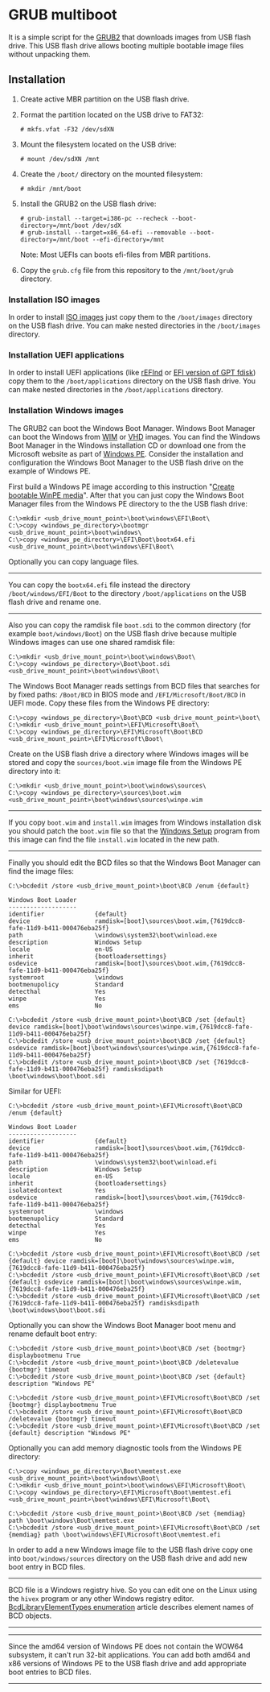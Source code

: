 # GRUB multiboot

It is a simple script for the [GRUB2](https://www.gnu.org/software/grub/grub-documentation.html) that downloads images from USB flash drive. This USB flash drive allows booting multiple bootable image files without unpacking them.

## Installation

1. Create active MBR partition on the USB flash drive.
2. Format the partition located on the USB drive to FAT32:

    `# mkfs.vfat -F32 /dev/sdXN`

3. Mount the filesystem located on the USB drive:

    `# mount /dev/sdXN /mnt`

4. Create the `/boot/` directory on the mounted filesystem:

    `# mkdir /mnt/boot`

5. Install the GRUB2 on the USB flash drive:

    ```
    # grub-install --target=i386-pc --recheck --boot-directory=/mnt/boot /dev/sdX
    # grub-install --target=x86_64-efi --removable --boot-directory=/mnt/boot --efi-directory=/mnt
    ```

    Note: Most UEFIs can boots efi-files from MBR partitions.

6. Copy the `grub.cfg` file from this repository to the `/mnt/boot/grub` directory.

### Installation ISO images

In order to install [ISO images](https://en.wikipedia.org/wiki/ISO_image) just copy them to the `/boot/images` directory on the USB flash drive. You can make nested directories in the `/boot/images` directory.

### Installation UEFI applications

In order to install UEFI applications (like [rEFInd](https://www.rodsbooks.com/refind/) or [EFI version of GPT fdisk](https://sourceforge.net/p/gptfdisk/code/ci/master/tree/README-efi.txt)) copy them to the `/boot/applications` directory on the USB flash drive. You can make nested directories in the `/boot/applications` directory.


### Installation Windows images

The GRUB2 can boot the Windows Boot Manager. Windows Boot Manager can boot the Windows from [WIM](https://en.wikipedia.org/wiki/Windows_Imaging_Format) or [VHD](https://en.wikipedia.org/wiki/VHD_(file_format)) images. You can find the Windows Boot Manager in the Windows installation CD or download one from the Microsoft website as part of [Windows PE](https://docs.microsoft.com/en-us/windows-hardware/manufacture/desktop/winpe-intro). Consider the installation and configuration the Windows Boot Manager to the USB flash drive on the example of Windows PE.

First build a Windows PE image according to this instruction "[Create bootable WinPE media](https://docs.microsoft.com/en-us/windows-hardware/manufacture/desktop/winpe-create-usb-bootable-drive)". After that you can just copy the Windows Boot Manager files from the Windows PE directory to the the USB flash drive:

```
C:\>mkdir <usb_drive_mount_point>\boot\windows\EFI\Boot\
C:\>copy <windows_pe_directory>\bootmgr <usb_drive_mount_point>\boot\windows\
C:\>copy <windows_pe_directory>\EFI\Boot\bootx64.efi <usb_drive_mount_point>\boot\windows\EFI\Boot\
```

Optionally you can copy language files.

---

You can copy the `bootx64.efi` file instead the directory `/boot/windows/EFI/Boot` to the directory `/boot/applications` on the USB flash drive and rename one.

---

Also you can copy the ramdisk file `boot.sdi` to the common directory (for example `boot/windows/Boot`) on the USB flash drive because multiple Windows images can use one shared ramdisk file:

```
C:\>mkdir <usb_drive_mount_point>\boot\windows\Boot\
C:\>copy <windows_pe_directory>\Boot\boot.sdi <usb_drive_mount_point>\boot\windows\Boot\
```

The Windows Boot Manager reads settings from BCD files that searches for by fixed paths: `/Boot/BCD` in BIOS mode and `/EFI/Microsoft/Boot/BCD` in UEFI mode. Copy these files from the Windows PE directory:

```
C:\>copy <windows_pe_directory>\Boot\BCD <usb_drive_mount_point>\boot\
C:\>mkdir <usb_drive_mount_point>\EFI\Microsoft\Boot\
C:\>copy <windows_pe_directory>\EFI\Microsoft\Boot\BCD <usb_drive_mount_point>\EFI\Microsoft\Boot\
```

Create on the USB flash drive a directory where Windows images will be stored and copy the `sources/boot.wim` image file from the Windows PE directory into it:

```
C:\>mkdir <usb_drive_mount_point>\boot\windows\sources\
C:\>copy <windows_pe_directory>\sources\boot.wim <usb_drive_mount_point>\boot\windows\sources\winpe.wim
```

---

If you copy `boot.wim` and `install.wim` images from Windows installation disk you should patch the `boot.wim` file so that the [Windows Setup](https://docs.microsoft.com/en-us/windows-hardware/manufacture/desktop/windows-setup-installation-process) program from this image can find the file `install.wim` located in the new path.

---

Finally you should edit the BCD files so that the Windows Boot Manager can find the image files:

```
C:\>bcdedit /store <usb_drive_mount_point>\boot\BCD /enum {default}

Windows Boot Loader
-------------------
identifier              {default}
device                  ramdisk=[boot]\sources\boot.wim,{7619dcc8-fafe-11d9-b411-000476eba25f}
path                    \windows\system32\boot\winload.exe
description             Windows Setup
locale                  en-US
inherit                 {bootloadersettings}
osdevice                ramdisk=[boot]\sources\boot.wim,{7619dcc8-fafe-11d9-b411-000476eba25f}
systemroot              \windows
bootmenupolicy          Standard
detecthal               Yes
winpe                   Yes
ems                     No

C:\>bcdedit /store <usb_drive_mount_point>\boot\BCD /set {default} device ramdisk=[boot]\boot\windows\sources\winpe.wim,{7619dcc8-fafe-11d9-b411-000476eba25f}
C:\>bcdedit /store <usb_drive_mount_point>\boot\BCD /set {default} osdevice ramdisk=[boot]\boot\windows\sources\winpe.wim,{7619dcc8-fafe-11d9-b411-000476eba25f}
C:\>bcdedit /store <usb_drive_mount_point>\boot\BCD /set {7619dcc8-fafe-11d9-b411-000476eba25f} ramdisksdipath \boot\windows\boot\boot.sdi
```

Similar for UEFI:

```
C:\>bcdedit /store <usb_drive_mount_point>\EFI\Microsoft\Boot\BCD /enum {default}

Windows Boot Loader
-------------------
identifier              {default}
device                  ramdisk=[boot]\sources\boot.wim,{7619dcc8-fafe-11d9-b411-000476eba25f}
path                    \windows\system32\boot\winload.efi
description             Windows Setup
locale                  en-US
inherit                 {bootloadersettings}
isolatedcontext         Yes
osdevice                ramdisk=[boot]\sources\boot.wim,{7619dcc8-fafe-11d9-b411-000476eba25f}
systemroot              \windows
bootmenupolicy          Standard
detecthal               Yes
winpe                   Yes
ems                     No

C:\>bcdedit /store <usb_drive_mount_point>\EFI\Microsoft\Boot\BCD /set {default} device ramdisk=[boot]\boot\windows\sources\winpe.wim,{7619dcc8-fafe-11d9-b411-000476eba25f}
C:\>bcdedit /store <usb_drive_mount_point>\EFI\Microsoft\Boot\BCD /set {default} osdevice ramdisk=[boot]\boot\windows\sources\winpe.wim,{7619dcc8-fafe-11d9-b411-000476eba25f}
C:\>bcdedit /store <usb_drive_mount_point>\EFI\Microsoft\Boot\BCD /set {7619dcc8-fafe-11d9-b411-000476eba25f} ramdisksdipath \boot\windows\boot\boot.sdi
```

Optionally you can show the Windows Boot Manager boot menu and rename default boot entry:

```
C:\>bcdedit /store <usb_drive_mount_point>\boot\BCD /set {bootmgr} displaybootmenu True
C:\>bcdedit /store <usb_drive_mount_point>\boot\BCD /deletevalue {bootmgr} timeout
C:\>bcdedit /store <usb_drive_mount_point>\boot\BCD /set {default} description "Windows PE"

C:\>bcdedit /store <usb_drive_mount_point>\EFI\Microsoft\Boot\BCD /set {bootmgr} displaybootmenu True
C:\>bcdedit /store <usb_drive_mount_point>\EFI\Microsoft\Boot\BCD /deletevalue {bootmgr} timeout
C:\>bcdedit /store <usb_drive_mount_point>\EFI\Microsoft\Boot\BCD /set {default} description "Windows PE"
```

Optionally you can add memory diagnostic tools from the Windows PE directory:

```
C:\>copy <windows_pe_directory>\Boot\memtest.exe <usb_drive_mount_point>\boot\windows\Boot\
C:\>mkdir <usb_drive_mount_point>\boot\windows\EFI\Microsoft\Boot\
C:\>copy <windows_pe_directory>\EFI\Microsoft\Boot\memtest.efi <usb_drive_mount_point>\boot\windows\EFI\Microsoft\Boot\

C:\>bcdedit /store <usb_drive_mount_point>\Boot\BCD /set {memdiag} path \boot\windows\Boot\memtest.exe
C:\>bcdedit /store <usb_drive_mount_point>\EFI\Microsoft\Boot\BCD /set {memdiag} path \boot\windows\EFI\Microsoft\Boot\memtest.efi
```

In order to add a new Windows image file to the USB flash drive copy one into `boot/windows/sources` directory on the USB flash drive and add new boot entry in BCD files.

---

BCD file is a Windows registry hive. So you can edit one on the Linux using the `hivex` program or any other Windows registry editor. [BcdLibraryElementTypes enumeration](https://docs.microsoft.com/en-us/previous-versions/windows/desktop/bcd/bcdlibraryelementtypes) article describes element names of BCD objects.

---

---

Since the amd64 version of Windows PE does not contain the WOW64 subsystem, it can't run 32-bit applications.
You can add both amd64 and x86 versions of Windows PE to the USB flash drive and add appropriate boot entries to BCD files.

---
